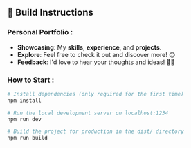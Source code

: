 ## 🌟 Build Instructions  

### Personal Portfolio  :
- **Showcasing**: My **skills**, **experience**, and **projects**.  
- **Explore**: Feel free to check it out and discover more! 😊  
- **Feedback**: I'd love to hear your thoughts and ideas! 💬✨  

### How to Start  :

```bash
# Install dependencies (only required for the first time)
npm install

# Run the local development server on localhost:1234
npm run dev

# Build the project for production in the dist/ directory
npm run build

